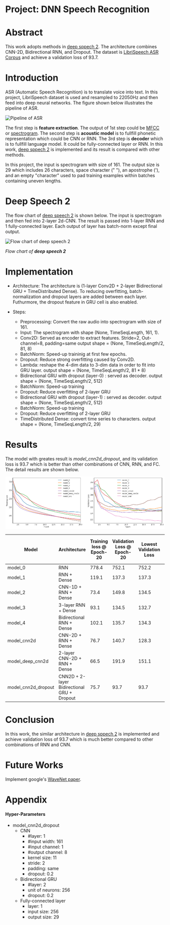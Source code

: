 [pipeline]: https://github.com/Brandon-HY-Lin/AIND-VUI-Capstone/blob/master/images/pipeline.png "Pipeline of ASR"

[flow_deep_speech_2]: https://raw.githubusercontent.com/Brandon-HY-Lin/AIND-VUI-Capstone/e089a003a1bd013b6aee722462494696c9eb5bd3/images/cnn_rnn_model.png "Flow chart of deep speech 2"

[deep_speech_2]: https://arxiv.org/abs/1512.02595 "Deep Speech 2 paper"

[plot_of_results]: https://github.com/Brandon-HY-Lin/AIND-VUI-Capstone/blob/master/images/losses.png?raw=true "Plot of results"


# Project: DNN Speech Recognition

# Abstract
This work adopts methods in [deep sppech 2][deep_speech_2]. The architecture combines CNN-2D, Bidirectional RNN, and Dropout. The dataset is  [LibriSpeech ASR Corpus](http://www.openslr.org/12/) and achieve a validation loss of 93.7.

# Introduction
ASR (Automatic Speech Recognition) is to translate voice into text. In this project, LibriSpeech dataset is used and resampled to 22050Hz and then feed into deep neural networks. The figure shown below illustrates the pipeline of ASR.

![Pipeline of ASR][pipeline]


The first step is __feature extraction__. The output of 1st step could be [MFCC](https://en.wikipedia.org/wiki/Mel-frequency_cepstrum) or [spectrogram](https://en.wikipedia.org/wiki/Spectrogram). The second step is __acoustic model__ is to fullfill phonetic representation which could be CNN or RNN. The 3rd step is __decoder__ which is to fullfill language model. It could be fully-connected layer or RNN. In this work, [deep sppech 2][deep_speech_2] is implemented and its result is compared with other methods.

In this project, the input is spectrogram with size of 161. The output size is 29 which includes 26 characters, space character (" "), an apostrophe ('), and an empty "character" used to pad training examples within batches containing uneven lengths.


# Deep Speech 2
The flow chart of [deep speech 2][deep_speech_2] is shown below. The input is spectrogram and then fed into 2-layer 2d-CNN. The result is passed into 1-layer RNN and 1 fully-connected layer. Each output of layer has batch-norm except final output.


![Flow chart of deep speech 2][flow_deep_speech_2] 

*Flow chart of __deep speech 2__*


# Implementation

* Architecture:
The architecture is (1-layer Conv2D + 2-layer Bidirectional GRU + TimeDistributed Dense). To reducing overfitting, batch-normalization and dropout layers are added between each layer. Futhurmore, the dropout feature in GRU cell is also enabled.

* Steps:
    * Preprocessing: Convert the raw audio into spectrogram with size of 161.
    * Input: The spectrogram with shape (None, TimeSeqLength, 161, 1).
    * Conv2D: Served as encoder to extract features.
            Stride=2, Out-channel=8, padding=same
            output shape = (None, TimeSeqLength/2, 81, 8)
    * BatchNorm: Speed-up traininig at first few epochs.
    * Dropout: Reduce strong overfitting caused by Conv2D.
    * Lambda: reshape the 4-dim data to 3-dim data in order to fit into GRU layer.
            output shape = (None, TimeSeqLength/2, 81 * 8)
    * Bidirectional GRU with dropout (layer-0) : served as decoder.
            output shape = (None, TimeSeqLength/2, 512)
    * BatchNorm: Speed-up training
    * Dropout: Reduce overfitting of 2-layer GRU
    * Bidirectional GRU with dropout (layer-1) : served as decoder.
            output shape = (None, TimeSeqLength/2, 512)
    * BatchNorm: Speed-up training
    * Dropout: Reduce overfitting of 2-layer GRU
    * TimeDistributed Dense: convert time series to characters.
            output shape = (None, TimeSeqLength/2, 29)


# Results

The model with greates result is _model_cnn2d_dropout_, and its validation loss is 93.7 which is better than other combinations of CNN, RNN, and FC. The detail results are shown below.


![Results][plot_of_results]


| Model               	| Architecture                                	| Training loss @ Epoch-20 	| Validation Loss @ Epoch-20 	| Lowest Validation Loss 	| Epoch of lowest Valid Loss 	|
|---------------------	|---------------------------------------------	|--------------------------	|----------------------------	|------------------------	|----------------------------	|
| model_0             	| RNN                                         	| 778.4                    	| 752.1                      	| 752.2                  	| 20                         	|
| model_1             	| RNN + Dense                                 	| 119.1                    	| 137.3                      	| 137.3                  	| 18                         	|
| model_2             	| CNN-1D + RNN + Dense                        	| 73.4                     	| 149.8                      	| 134.5                  	| 8                          	|
| model_3             	| 3-layer RNN + Dense                         	| 93.1                     	| 134.5                      	| 132.7                  	| 16                         	|
| model_4             	| Bidirectional RNN + Dense                   	| 102.1                    	| 135.7                      	| 134.3                  	| 17                         	|
| model_cnn2d         	| CNN-2D + RNN + Dense                        	| 76.7                     	| 140.7                      	| 128.3                  	| 9                          	|
| model_deep_cnn2d    	| 2-layer CNN-2D + RNN + Dense                	| 66.5                     	| 191.9                      	| 151.1                  	| 6                          	|
| model_cnn2d_dropout 	| CNN2D + 2-layer Bidirectional GRU + Dropout 	| 75.7                     	| 93.7                       	| 93.7                   	| 20                         	|


# Conclusion
In this work, the similar architecture in [deep sppech 2][deep_speech_2] is implemented and achieve validation loss of 93.7 which is much better compared to other combinations of RNN and CNN.


# Future Works
Implement google's [WaveNet paper](https://arxiv.org/abs/1609.03499).


# Appendix
#### Hyper-Parameters

* model_cnn2d_dropout
	* CNN
		* #layer: 1
	    * #input width: 161
	    * #input channel: 1
	    * #output channel: 8
	    * kernel size: 11
	    * stride: 2
	    * padding: same
	    * dropout: 0.2
	* Bidirectional GRU
		* #layer: 2
	    * unit of neurons: 256
	    * dropout: 0.2
	* Fully-connected layer
		* layer: 1
		* input size: 256
		* output size: 29
